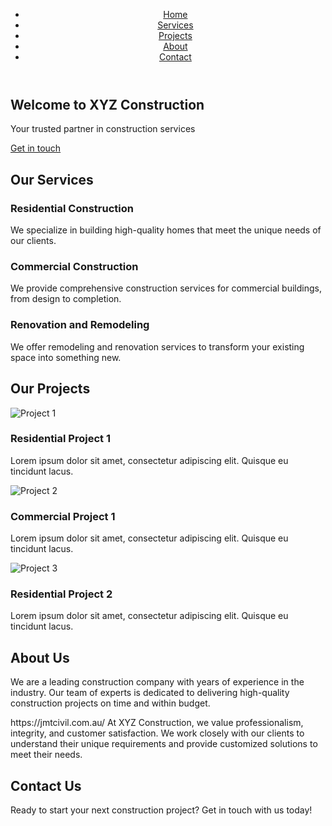 <!DOCTYPE html>
<html>
<head>
  <title>Construction Company Website</title>
  <link rel="stylesheet" type="text/css" href="styles.css">
</head>
<body>
  <header>
    <nav>
      <ul>
        <li><a href="https://jmtcivil.com.au/">Home</a></li>
        <li><a href="#services">Services</a></li>
        <li><a href="#projects">Projects</a></li>
        <li><a href="#about">About</a></li>
        <li><a href="#contact">Contact</a></li>
      </ul>
    </nav>
  </header>

  <section id="home">
    <div class="container">
      <h1>Welcome to XYZ Construction</h1>
      <p>Your trusted partner in construction services</p>
      <a href="#contact" class="cta-btn">Get in touch</a>
    </div>
  </section>

  <section id="services">
    <div class="container">
      <h2>Our Services</h2>
      <div class="service">
        <h3>Residential Construction</h3>
        <p>We specialize in building high-quality homes that meet the unique needs of our clients.</p>
      </div>
      <div class="service">
        <h3>Commercial Construction</h3>
        <p>We provide comprehensive construction services for commercial buildings, from design to completion.</p>
      </div>
      <div class="service">
        <h3>Renovation and Remodeling</h3>
        <p>We offer remodeling and renovation services to transform your existing space into something new.</p>
      </div>
    </div>
  </section>

  <section id="projects">
    <div class="container">
      <h2>Our Projects</h2>
      <div class="project">
        <img src="project1.jpg" alt="Project 1">
        <h3>Residential Project 1</h3>
        <p>Lorem ipsum dolor sit amet, consectetur adipiscing elit. Quisque eu tincidunt lacus.</p>
      </div>
      <div class="project">
        <img src="project2.jpg" alt="Project 2">
        <h3>Commercial Project 1</h3>
        <p>Lorem ipsum dolor sit amet, consectetur adipiscing elit. Quisque eu tincidunt lacus.</p>
      </div>
      <div class="project">
        <img src="project3.jpg" alt="Project 3">
        <h3>Residential Project 2</h3>
        <p>Lorem ipsum dolor sit amet, consectetur adipiscing elit. Quisque eu tincidunt lacus.</p>
      </div>
    </div>
  </section>

  <section id="about">
    <div class="container">
      <h2>About Us</h2>
      <p>We are a leading construction company with years of experience in the industry. Our team of experts is dedicated to delivering high-quality construction projects on time and within budget.</p>
      <p> https://jmtcivil.com.au/ At XYZ Construction, we value professionalism, integrity, and customer satisfaction. We work closely with our clients to understand their unique requirements and provide customized solutions to meet their needs.</p>
    </div>
  </section>

  <section id="contact">
    <div class="container">
      <h2>Contact Us</h2>
      <p>Ready to start your next construction project? Get in touch with us today!</p>
      <form>
